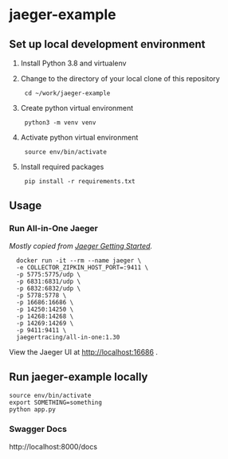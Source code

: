 # jaeger-example

## Set up local development environment

1. Install Python 3.8 and virtualenv
2. Change to the directory of your local clone of this repository

        cd ~/work/jaeger-example
3. Create python virtual environment

        python3 -m venv venv
4. Activate python virtual environment

        source env/bin/activate
5. Install required packages

        pip install -r requirements.txt

## Usage

### Run All-in-One Jaeger

_Mostly copied from [Jaeger Getting Started](https://www.jaegertracing.io/docs/1.30/getting-started/#all-in-one)._

      docker run -it --rm --name jaeger \
      -e COLLECTOR_ZIPKIN_HOST_PORT=:9411 \
      -p 5775:5775/udp \
      -p 6831:6831/udp \
      -p 6832:6832/udp \
      -p 5778:5778 \
      -p 16686:16686 \
      -p 14250:14250 \
      -p 14268:14268 \
      -p 14269:14269 \
      -p 9411:9411 \
      jaegertracing/all-in-one:1.30

View the Jaeger UI at [http://localhost:16686](http://localhost:16686) .

## Run jaeger-example locally

    source env/bin/activate
    export SOMETHING=something
    python app.py

### Swagger Docs

http://localhost:8000/docs
